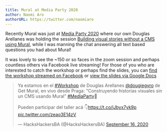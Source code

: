 ```yaml
---
title: Mural at Media Party 2020
author: Naomi Aro
authorURL: https://twitter.com/naomiaro
---
```


Recently Mural was just at <a href="https://mediaparty2020.sched.com/" target="_blank" rel="noopener noreferrer">Media Party 2020</a> where our own Douglas Arellanes was holding the session <a href="https://mediaparty2020.sched.com/event/drCY/construyendo-historias-visuales-sin-un-cms-usando-mural-building-visual-stories-without-a-cms-using-mural" target="_blank" rel="noopener noreferrer">Building visual stories without a CMS using Mural</a>, while I was manning the chat answering all text based questions you had about Mural!

<!--truncate-->

It was lovely to see the ~150 or so faces in the zoom session and perhaps countless others via Facebook live streaming! For those of you who are interested to catch the workshop or perhaps find the slides, you can <a href="https://www.facebook.com/hackshackersba/videos/978576952547745/?vh=e&extid=NT0hVmLO4vlGGkxl" target="_blank" rel="noopener noreferrer">find the workshop streamed on Facebook</a> or <a href="https://docs.google.com/presentation/d/1lvFCACO4LCVAZUYKxGPTewnFi-eqz5MdrJwwZbyPA0s/edit#slide=id.gcb9a0b074_1_0" target="_blank" rel="noopener noreferrer">view the slides via Google Docs</a>

<blockquote class="twitter-tweet"><p lang="es" dir="ltr">Ya estamos en el <a href="https://twitter.com/hashtag/Workshop?src=hash&amp;ref_src=twsrc%5Etfw">#Workshop</a> de Douglas Arellanes <a href="https://twitter.com/dougiegyro?ref_src=twsrc%5Etfw">@dougiegyro</a> de Get Mural, en vivo desde Praga: &quot;Construyendo historias visuales sin un CMS usando Mural&quot; <a href="https://twitter.com/hashtag/MediaParty?src=hash&amp;ref_src=twsrc%5Etfw">#MediaParty</a>🎉<br><br>Pueden participar del taller acá 👇<a href="https://t.co/jJbyx7yk9p">https://t.co/jJbyx7yk9p</a> <a href="https://t.co/zeao3E14zV">pic.twitter.com/zeao3E14zV</a></p>&mdash; HacksHackersBA (@HacksHackersBA) <a href="https://twitter.com/HacksHackersBA/status/1306283491060051977?ref_src=twsrc%5Etfw">September 16, 2020</a></blockquote> <script async src="https://platform.twitter.com/widgets.js" charset="utf-8"></script>
